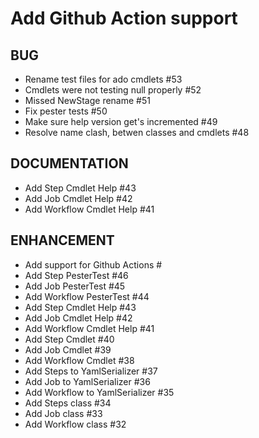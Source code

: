 # Add Github Action support

## BUG

* Rename test files for ado cmdlets #53
* Cmdlets were not testing null properly #52
* Missed NewStage rename #51
* Fix pester tests #50
* Make sure help version get's incremented  #49
* Resolve name clash, betwen classes and cmdlets #48

## DOCUMENTATION

* Add Step Cmdlet Help #43
* Add Job Cmdlet Help #42
* Add Workflow Cmdlet Help #41

## ENHANCEMENT

* Add support for Github Actions #
* Add Step PesterTest #46
* Add Job PesterTest #45
* Add Workflow PesterTest #44
* Add Step Cmdlet Help #43
* Add Job Cmdlet Help #42
* Add Workflow Cmdlet Help #41
* Add Step Cmdlet #40
* Add Job Cmdlet #39
* Add Workflow Cmdlet #38
* Add Steps to YamlSerializer #37
* Add Job to YamlSerializer #36
* Add Workflow to YamlSerializer #35
* Add Steps class #34
* Add Job class #33
* Add Workflow class #32

